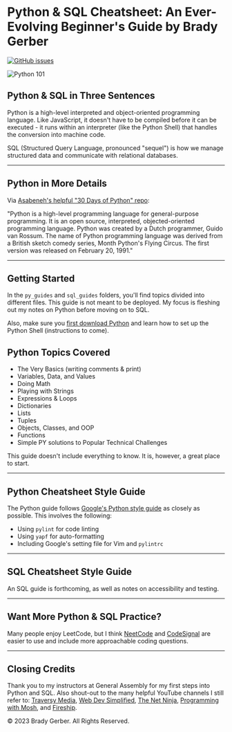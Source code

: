# Python & SQL Cheatsheet: An Ever-Evolving Beginner's Guide by Brady Gerber

[![GitHub issues](https://img.shields.io/github/issues/bg-write/python-sql-cheatsheet?style=flat-square)](https://github.com/bg-write/python-sql-cheatsheet/issues)

![Python 101](https://doodleipsum.com/700?bg=825DEB&i=4dd5fd75c6118b7161fca2ffd991842a)

## Python & SQL in Three Sentences

Python is a high-level interpreted and object-oriented programming language. Like JavaScript, it doesn't have to be compiled before it can be executed - it runs within an interpreter (like the Python Shell) that handles the conversion into machine code.

SQL (Structured Query Language, pronounced "sequel") is how we manage structured data and communicate with relational databases.

---

## Python in More Details

Via [Asabeneh's helpful "30 Days of Python" repo](https://github.com/Asabeneh/30-Days-Of-Python/blob/master/readme.md):

"Python is a high-level programming language for general-purpose programming. It is an open source, interpreted, objected-oriented programming language. Python was created by a Dutch programmer, Guido van Rossum. The name of Python programming language was derived from a British sketch comedy series, Month Python's Flying Circus. The first version was released on February 20, 1991."

---

## Getting Started

In the `py_guides` and `sql_guides` folders, you'll find topics divided into different files. This guide is not meant to be deployed. My focus is fleshing out my notes on Python before moving on to SQL.

Also, make sure you [first download Python](https://www.python.org/) and learn how to set up the Python Shell (instructions to come).

## Python Topics Covered

- The Very Basics (writing comments & print)
- Variables, Data, and Values
- Doing Math
- Playing with Strings
- Expressions & Loops
- Dictionaries
- Lists
- Tuples
- Objects, Classes, and OOP
- Functions
- Simple PY solutions to Popular Technical Challenges

This guide doesn't include everything to know. It is, however, a great place to start.

---

## Python Cheatsheet Style Guide

The Python guide follows [Google's Python style guide](https://google.github.io/styleguide/pyguide.html) as closely as possible. This involves the following:

- Using `pylint` for code linting
- Using `yapf` for auto-formatting
- Including Google's setting file for Vim and `pylintrc`

---

## SQL Cheatsheet Style Guide

An SQL guide is forthcoming, as well as notes on accessibility and testing.

---

## Want More Python & SQL Practice?

Many people enjoy LeetCode, but I think [NeetCode](https://neetcode.io/) and [CodeSignal](https://codesignal.com/) are easier to use and include more approachable coding questions.

---

## Closing Credits

Thank you to my instructors at General Assembly for my first steps into Python and SQL. Also shout-out to the many helpful YouTube channels I still refer to: [Traversy Media](https://www.youtube.com/c/TraversyMedia), [Web Dev Simplified](https://www.youtube.com/c/WebDevSimplified), [The Net Ninja](https://www.youtube.com/c/TheNetNinja), [Programming with Mosh](https://www.youtube.com/c/programmingwithmosh), and [Fireship](https://www.youtube.com/watch?v=DHjqpvDnNGE).

© 2023 Brady Gerber. All Rights Reserved.
